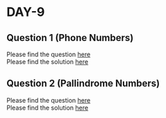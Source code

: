 # DAY-9

## Question 1 (Phone Numbers)

Please find the question [here](./Question-1/question.pdf) <br>
Please find the solution [here](./Question-1/solution.py)

## Question 2 (Pallindrome Numbers)

Please find the question [here](https://leetcode.com/problems/palindrome-number/) <br>
Please find the solution [here](./Question-2/solution.py)